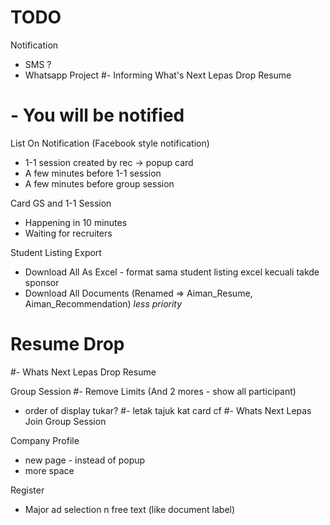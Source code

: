 # TODO

Notification
- SMS ?
- Whatsapp Project
#- Informing What's Next Lepas Drop Resume 
#    - You will be notified

List On Notification (Facebook style notification)
- 1-1 session created by rec -> popup card
- A few minutes before 1-1 session
- A few minutes before group session

Card GS and 1-1 Session
- Happening in 10 minutes
- Waiting for recruiters

Student Listing Export
- Download All As Excel - format sama student listing excel kecuali takde sponsor
- Download All Documents (Renamed => Aiman_Resume, Aiman_Recommendation) *less priority*

# Resume Drop
#- Whats Next Lepas Drop Resume

Group Session
#- Remove Limits (And 2 mores - show all participant)
- order of display tukar?
#- letak tajuk kat card cf
#- Whats Next Lepas Join Group Session

Company Profile
- new page - instead of popup
- more space

Register
- Major ad selection n free text (like document label)
